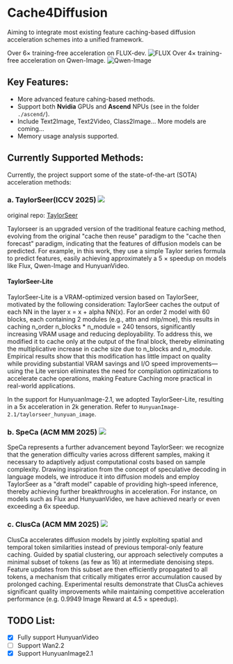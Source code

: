 # Cache4Diffusion
Aiming to integrate most existing feature caching-based diffusion acceleration schemes into a unified framework.

Over $6 \times$ training-free acceleration on FLUX-dev.
![FLUX](./assets/examples/FLUX.png)
Over $4 \times$ training-free acceleration on Qwen-Image.
![Qwen-Image](./assets/examples/Qwen-Image.png)

## Key Features: 
- More advanced feature cahing-based methods.
- Support both **Nvidia** GPUs and **Ascend** NPUs (see in the folder `./ascend/`).
- Include Text2Image, Text2Video, Class2Image... More models are coming...
- Memory usage analysis supported.

## Currently Supported Methods:
Currently, the project support some of the state-of-the-art (SOTA) acceleration methods:

### a. TaylorSeer(ICCV 2025) <a href='https://arxiv.org/abs/2503.06923'><img src='https://img.shields.io/badge/Paper-arXiv-red'></a>

original repo:  [TaylorSeer](https://github.com/Shenyi-Z/TaylorSeer)

Taylorseer is an upgraded version of the traditional feature caching method, evolving from the original "cache then reuse" paradigm to the "cache then forecast" paradigm, indicating that the features of diffusion models can be predicted. For example, in this work, they use a simple Taylor series formula to predict features, easily achieving approximately a 5 $\times$ speedup on models like Flux, Qwen-Image and HunyuanVideo.

#### TaylorSeer-Lite

TaylorSeer-Lite is a VRAM-optimized version based on TaylorSeer, motivated by the following consideration: TaylorSeer caches the output of each NN in the layer x = x + alpha NN(x). For an order 2 model with 60 blocks, each containing 2 modules (e.g., attn and mlp/moe), this results in caching n_order  n_blocks * n_module = 240 tensors, significantly increasing VRAM usage and reducing deployability. To address this, we modified it to cache only at the output of the final block, thereby eliminating the multiplicative increase in cache size due to n_blocks and n_module. Empirical results show that this modification has little impact on quality while providing substantial VRAM savings and I/O speed improvements—using the Lite version eliminates the need for compilation optimizations to accelerate cache operations, making Feature Caching more practical in real-world applications.

In the support for HunyuanImage-2.1, we adopted TaylorSeer-Lite, resulting in a 5x acceleration in 2k generation. Refer to `HunyuanImage-2.1/taylorseer_hunyuan_image`.

### b. SpeCa (ACM MM 2025) <a href='https://www.arxiv.org/abs/2509.11628'><img src='https://img.shields.io/badge/Paper-arXiv-red'></a>

SpeCa represents a further advancement beyond TaylorSeer: we recognize that the generation difficulty varies across different samples, making it necessary to adaptively adjust computational costs based on sample complexity. Drawing inspiration from the concept of speculative decoding in language models, we introduce it into diffusion models and employ TaylorSeer as a "draft model" capable of providing high-speed inference, thereby achieving further breakthroughs in acceleration. For instance, on models such as Flux and HunyuanVideo, we have achieved nearly or even exceeding a 6x speedup.

### c. ClusCa (ACM MM 2025) <a href='https://arxiv.org/abs/2509.10312'><img src='https://img.shields.io/badge/Paper-arXiv-red'></a>

ClusCa accelerates diffusion models by jointly exploiting spatial and temporal token similarities instead of previous temporal-only feature caching. Guided by spatial clustering, our approach selectively computes a minimal subset of tokens (as few as 16) at intermediate denoising steps. Feature updates from this subset are then efficiently propagated to all tokens, a mechanism that critically mitigates error accumulation caused by prolonged caching. Experimental results demonstrate that ClusCa achieves significant quality improvements while maintaining competitive acceleration performance (e.g. 0.9949 Image Reward at 4.5 $\times$ speedup).


## TODO List:

- [x] Fully support HunyuanVideo
- [ ] Support Wan2.2
- [x] Support HunyuanImage2.1
